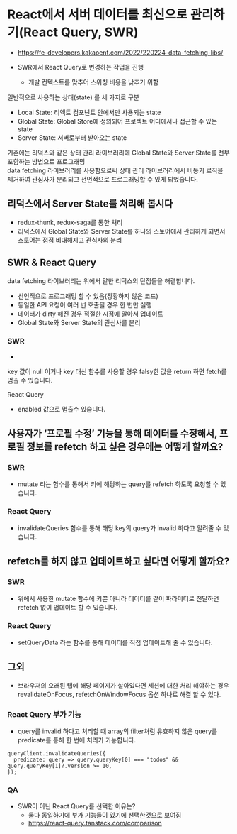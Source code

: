 
# React에서 서버 데이터를 최신으로 관리하기(React Query, SWR)
- https://fe-developers.kakaoent.com/2022/220224-data-fetching-libs/

-  SWR에서 React Query로 변경하는 작업을 진행
	- 개발 컨텍스트를 맞추어 스위칭 비용을 낮추기 위함

일반적으로 사용하는 상태(state) 를 세 가지로 구분
- Local State: 리액트 컴포넌트 안에서만 사용되는 state
- Global State: Global Store에 정의되어 프로젝트 어디에서나 접근할 수 있는 state
- Server State: 서버로부터 받아오는 state

기존에는 리덕스와 같은 상태 관리 라이브러리에 Global State와 Server State를 전부 포함하는 방법으로 프로그래밍<br/>
data fetching 라이브러리를 사용함으로써 상태 관리 라이브러리에서 비동기 로직을 제거하여 관심사가 분리되고 선언적으로 프로그래밍할 수 있게 되었습니다.

## 리덕스에서 Server State를 처리해 봅시다
- redux-thunk, redux-saga를 통한 처리
- 리덕스에서 Global State와 Server State를 하나의 스토어에서 관리하게 되면서 스토어는 점점 비대해지고 관심사의 분리

## SWR & React Query

data fetching 라이브러리는 위에서 말한 리덕스의 단점들을 해결합니다.
- 선언적으로 프로그래밍 할 수 있음(장황하지 않은 코드)
- 동일한 API 요청이 여러 번 호출될 경우 한 번만 실행
- 데이터가 dirty 해진 경우 적절한 시점에 알아서 업데이트
- Global State와 Server State의 관심사를 분리

### SWR
- 
key 값이 null 이거나 key 대신 함수를 사용할 경우 falsy한 값을 return 하면 fetch를 멈출 수 있습니다.

React Query
- enabled 값으로 멈출수 있습니다.

## 사용자가 ‘프로필 수정’ 기능을 통해 데이터를 수정해서, 프로필 정보를 refetch 하고 싶은 경우에는 어떻게 할까요?

### SWR
- mutate 라는 함수를 통해서 키에 해당하는 query를 refetch 하도록 요청할 수 있습니다.

### React Query
- invalidateQueries 함수를 통해 해당 key의 query가 invalid 하다고 알려줄 수 있습니다.

## refetch를 하지 않고 업데이트하고 싶다면 어떻게 할까요?

### SWR
- 위에서 사용한 mutate 함수에 키뿐 아니라 데이터를 같이 파라미터로 전달하면 refetch 없이 업데이트 할 수 있습니다.

### React Query
- setQueryData 라는 함수를 통해 데이터를 직접 업데이트해 줄 수 있습니다.

## 그외

- 브라우저의 오래된 탭에 해당 페이지가 살아있다면 세션에 대한 처리 해야하는 경우 revalidateOnFocus, refetchOnWindowFocus 옵션 하나로 해결 할 수 있다.

### React Query 부가 기능
- query를 invalid 하다고 처리할 때 array의 filter처럼 유효하지 않은 query를 predicate를 통해 한 번에 처리가 가능합니다.
```
queryClient.invalidateQueries({
  predicate: query => query.queryKey[0] === "todos" && query.queryKey[1]?.version >= 10,
});

```

### QA
- SWR이 아닌 React Query를 선택한 이유는?
  - 둘다 동일하기에 부가 기능들이 있기에 선택한것으로 보여짐
  - https://react-query.tanstack.com/comparison